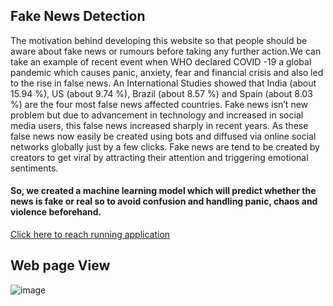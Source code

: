 ## Fake News Detection

The motivation behind developing this website so that people should be aware about fake news or rumours before taking any further action.We can take an example of recent event when WHO declared COVID -19 a global pandemic which causes panic, anxiety, fear and financial crisis and also led to the rise in false news. An International Studies showed that India (about 15.94 %), US (about 9.74 %), Brazil (about 8.57 %) and Spain (about 8.03 %) are the four most false news affected countries. Fake news isn’t new problem but due to advancement in technology and increased in social media users, this false news increased sharply in recent years. As these false news now easily be created using bots and diffused via online social networks globally just by a few clicks. Fake news are tend to be created by creators to get viral by attracting their attention and triggering emotional sentiments.
#### So, we created a machine learning model which will predict whether the news is fake or real so to avoid confusion and handling panic, chaos and violence beforehand.

[Click here to reach running application](https://fakenewsprediction.herokuapp.com/)

## Web page View

![image](https://user-images.githubusercontent.com/100095133/158703195-44a76f92-1542-44ce-8bb2-74d1b8142995.png)


